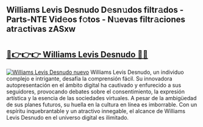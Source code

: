 ## Williams Levis Desnudo D𝚎sn𝚞dos filtr𝚊dos - Parts-NTE Vid𝚎os f𝚘tos - N𝚞evas filtr𝚊ciones atr𝚊ctivas zASxw

# <h2><a href="http://mbcvnoe.tromn.icu/?c=Williams+Levis+Desnudo">🔗👉👉👉 Williams Levis Desnudo 🔗🔗</a></h2>

[![Williams Levis Desnudo nuevo](https://i.imgur.com/pEAQMta.gif)](http://mbcvnoe.tromn.icu/?c=Williams+Levis+Desnudo)
Williams Levis Desnudo, un individuo complejo e intrigante, desafía la comprensión fácil. Su innovadora autopresentación en el ámbito digital ha cautivado y enfurecido a sus seguidores, provocando debates sobre el consentimiento, la expresión artística y la esencia de las sociedades virtuales. A pesar de la ambigüedad de sus planes futuros, su huella en la cultura en línea es imborrable. Con un espíritu inquebrantable y un atractivo innegable, el alcance de Williams Levis Desnudo en el universo digital es ilimitado.
